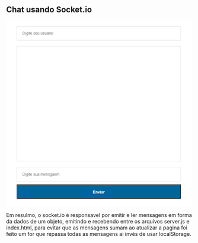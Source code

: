 ## Chat usando Socket.io

<img src="./public/image.png" width="500px" height="500px">

<p>Em resulmo, o socket.io é responsavel por emitir e ler mensagens em forma da dados de um objeto, emitindo e recebendo entre os arquivos server.js e index.html, para evitar que as mensagens sumam ao atualizar a pagina foi feito um for que repassa todas as mensagens ai invés de usar localStorage.</p>
